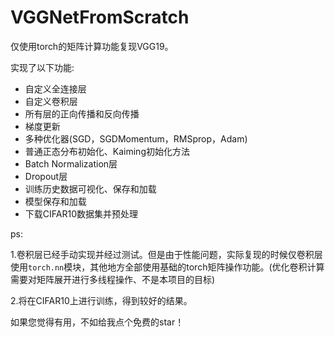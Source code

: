 # VGGNetFromScratch

仅使用torch的矩阵计算功能复现VGG19。

实现了以下功能:

- 自定义全连接层
- 自定义卷积层
- 所有层的正向传播和反向传播
- 梯度更新
- 多种优化器(SGD，SGDMomentum，RMSprop，Adam)
- 普通正态分布初始化、Kaiming初始化方法
- Batch Normalization层
- Dropout层
- 训练历史数据可视化、保存和加载
- 模型保存和加载
- 下载CIFAR10数据集并预处理



ps:

1.卷积层已经手动实现并经过测试。但是由于性能问题，实际复现的时候仅卷积层使用`torch.nn`模块，其他地方全部使用基础的torch矩阵操作功能。(优化卷积计算需要对矩阵展开进行多线程操作、不是本项目的目标)

2.将在CIFAR10上进行训练，得到较好的结果。



如果您觉得有用，不如给我点个免费的star！

